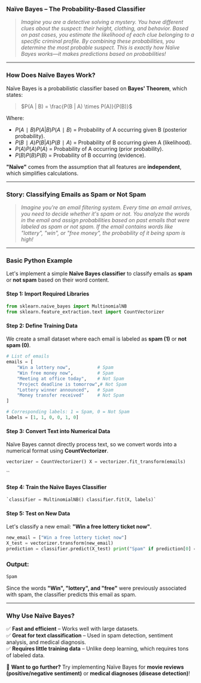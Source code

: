 ### **Naïve Bayes – The Probability-Based Classifier**

> _Imagine you are a detective solving a mystery. You have different clues about the suspect: their height, clothing, and behavior. Based on past cases, you estimate the likelihood of each clue belonging to a specific criminal profile. By combining these probabilities, you determine the most probable suspect. This is exactly how Naïve Bayes works—it makes predictions based on probabilities!_

---

### **How Does Naïve Bayes Work?**

Naïve Bayes is a probabilistic classifier based on **Bayes' Theorem**, which states:

> $P(A | B) = \frac{P(B | A) \times P(A)}{P(B)}$

Where:

- $P(A∣B)P(A | B)P(A∣B)$ = Probability of A occurring given B (posterior probability).
- $P(B∣A)P(B | A)P(B∣A)$ = Probability of B occurring given A (likelihood).
- $P(A)P(A)P(A)$ = Probability of A occurring (prior probability).
- $P(B)P(B)P(B)$ = Probability of B occurring (evidence).

**"Naïve"** comes from the assumption that all features are **independent**, which simplifies calculations.

---

### **Story: Classifying Emails as Spam or Not Spam**

> _Imagine you're an email filtering system. Every time an email arrives, you need to decide whether it's spam or not. You analyze the words in the email and assign probabilities based on past emails that were labeled as spam or not spam. If the email contains words like "lottery", "win", or "free money", the probability of it being spam is high!_

---

### **Basic Python Example**

Let's implement a simple **Naïve Bayes classifier** to classify emails as **spam** or **not spam** based on their word content.

#### **Step 1: Import Required Libraries**


```python
from sklearn.naive_bayes import MultinomialNB
from sklearn.feature_extraction.text import CountVectorizer
```

#### **Step 2: Define Training Data**

We create a small dataset where each email is labeled as **spam (1)** or **not spam (0)**.
```python
# List of emails
emails = [
    "Win a lottery now",          # Spam
    "Win free money now",         # Spam
    "Meeting at office today",    # Not Spam
    "Project deadline is tomorrow",# Not Spam
    "Lottery winner announced",   # Spam
    "Money transfer received"     # Not Spam
]

# Corresponding labels: 1 = Spam, 0 = Not Spam
labels = [1, 1, 0, 0, 1, 0]

```



#### **Step 3: Convert Text into Numerical Data**

Naïve Bayes cannot directly process text, so we convert words into a numerical format using **CountVectorizer**.

```python
vectorizer = CountVectorizer() X = vectorizer.fit_transform(emails)
```

``

#### **Step 4: Train the Naïve Bayes Classifier**

```python
`classifier = MultinomialNB() classifier.fit(X, labels)`
```



#### **Step 5: Test on New Data**

Let's classify a new email: **"Win a free lottery ticket now"**.

```python
new_email = ["Win a free lottery ticket now"]
X_test = vectorizer.transform(new_email)  
prediction = classifier.predict(X_test) print("Spam" if prediction[0] == 1 else "Not Spam")
```


### **Output:**

```python
Spam
```
Since the words **"Win", "lottery", and "free"** were previously associated with spam, the classifier predicts this email as spam.

---

### **Why Use Naïve Bayes?**

✅ **Fast and efficient** – Works well with large datasets.  
✅ **Great for text classification** – Used in spam detection, sentiment analysis, and medical diagnosis.  
✅ **Requires little training data** – Unlike deep learning, which requires tons of labeled data.

🚀 **Want to go further?** Try implementing Naïve Bayes for **movie reviews (positive/negative sentiment)** or **medical diagnoses (disease detection)**!